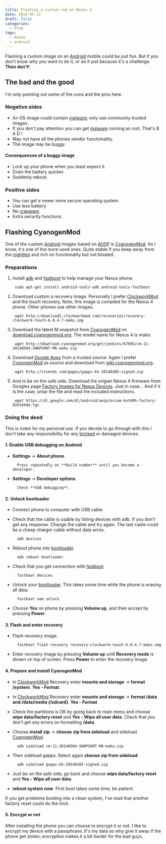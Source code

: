 ```yaml
---
title: Flashing a custom rom on Nexus 4
date: 2014-05-11
draft: false
categories:
  - blog
tags:
  - howto
  - android
---
```


Flashing a custom image on an [Android] mobile could be just fun. But if you don't know why you want to do it, or do it just because it's a challenge. **Then don't!** 

## The bad and the good

I'm only pointing out some of the cons and the pros here.

### Negative sides 

* An OS image could contain [malware]; only use community trusted images.
* If you don't pay attention you can get [malware] running as root. That's B A D !
* May not have all the phones vendor functionality. 
* The image may be buggy.

#### Consequences of a buggy image

* Lock up your phone when you least expect it.
* Drain the battery quicker. 
* Suddenly reboot.

### Positive sides 

* You can get a newer more secure operating system.
* Use less battery.
* No [crapware].
* Extra security functions.

## Flashing CyanogenMod

One of the custom [Android] images based on [AOSP] is [CyanogenMod]. As I know, it's one of the more used ones. Quite stable if you keep away from the [nightlies] and rich on functionality but not bloated.

### Preparations 

1. Install [adb] and [fastboot] to help manage your Nexus phone.

        sudo apt-get install android-tools-adb android-tools-fastboot

2. Download custom a recovery image. Personally I prefer [ClockworkMod] and the touch recovery. Note, this image is compiled for the Nexus 4 phone. Other phones use other images.
    
        wget http://download2.clockworkmod.com/recoveries/recovery-clockwork-touch-6.0.4.7-mako.img

3. Download the latest M snapshot from [CyanogenMod] on [download.cyanogenmod.org](http://download.cyanogenmod.org). The model name for Nexus 4 is *mako*.

        wget http://download.cyanogenmod.org/get/jenkins/67695/cm-11-20140504-SNAPSHOT-M6-mako.zip

4. Download [Google Apps] from a trusted source. Again I prefer [CyanogenMod] as source and download from [wiki.cyanogenmod.org](http://wiki.cyanogenmod.org/w/Google_Apps#Downloads).
    
        wget http://itvends.com/gapps/gapps-kk-20140105-signed.zip

5. And to be on the safe side. Download the origian Nexus 4 firmware from Googles page [Factory Images for Nexus Devices](https://developers.google.com/android/nexus/images). Just in case... And if it is the case, untar the file and read the included instructions.

        wget https://dl.google.com/dl/android/aosp/occam-kot49h-factory-02e344de.tgz

### Doing the deed

This is notes for my personal use. If you decide to go through with this I don't take any responsibility for any [bricked] or damaged devices. 

#### 1. Enable USB debugging on Android

* **Settings** → **About phone**. 

        Press repeatedly on **Build number** until you become a developer.
    
* **Settings** → **Developer options**. 

        Check **USB debugging**.

#### 2. Unlock bootloader

* Connect phone to computer with USB cable.

* Check that the cable is usable by listing devices with adb. If you don't get any response. Change the cable and try again. The last cable could be a cheep charger cable without data wires.

        adb devices

* Reboot phone into [bootloader].

        adb reboot bootloader

* Check that you get connection with [fastboot].

        fastboot devices

* Unlock your [bootloader]. This takes some time while the phone is erasing all data.

        fastboot oem unlock

* Choose **Yes** on phone by pressing **Volume up**, and then accept by pressing **Power**.

#### 3. Flash and enter recovery

* Flash recovery image.

        fastboot flash recovery recovery-clockwork-touch-6.0.4.7-mako.img

* Enter recovery image by pressing **Volume up** until **Recovery mode** is shown on top of screen. Press **Power** to enter the recovery image.

#### 4. Prepare and install CyanogenMod

* In [ClockworkMod] Recovery enter **mounts and storage** → **format /system**. **Yes - Format**.

* In [ClockworkMod] Recovery enter **mounts and storage** → **format /data and /data/media (/sdcard)**. **Yes - Format**.

* Check the partitions is OK by going back to main menu and choose **wipe data/factory reset** and **Yes - Wipe all user data**. Check that you don't get any errors on formatting **/data**.

* Choose **install zip** → **choose zip from sideload** and sideload [CyanogenMod].

        adb sideload cm-11-20140504-SNAPSHOT-M6-mako.zip

* Then sideload gapps. Select again **choose zip from sideload**.

        adb sideload gapps-kk-20140105-signed.zip

* Just be on the safe side, go back and choose **wipe data/factory reset** and **Yes - Wipe all user data**.

* **reboot system now**. First boot takes some time, be patient. 

If you get problems booting into a clean system, I've read that another factory reset could do the trick. 

#### 5. Encrypt or not

After installing the phone you can choose to encrypt it or not. I like to encrypt my device with a passphrase. It's my data so why give it away if the phone get stolen; encryption makes it a bit harder for the bad guys.

[bootloader]: https://en.wikipedia.org/wiki/Bootloader "Booting"
[bricked]: https://en.wikipedia.org/wiki/Bricked "Bricked"
[Google Apps]: https://en.wikipedia.org/wiki/Google_apps
[ClockworkMod]: http://www.clockworkmod.com
[malware]: https://en.wikipedia.org/wiki/Malware "Malware"
[Android]: https://en.wikipedia.org/wiki/Android_%28operating_system%29 "Android operating system"
[crapware]: https://en.wikipedia.org/wiki/Crapware "Pre-installed software"
[AOSP]: https://source.android.com "Android Open Source Project"
[Cyanogenmod]: http://www.cyanogenmod.org 
[nightlies]: https://en.wikipedia.org/wiki/Nightlies "Neutral build"
[adb]: https://developer.android.com/tools/help/adb.html "Android Debug Bridge"
[fastboot]: https://en.wikipedia.org/wiki/Android_software_development#Fastboot "Fastboot"


